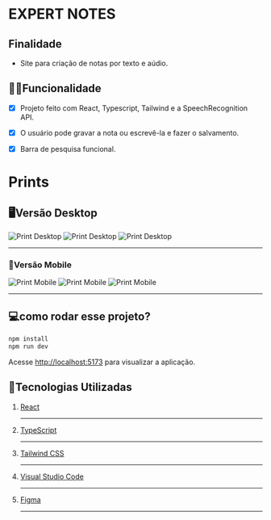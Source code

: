 # EXPERT NOTES

## Finalidade
- Site para criação de notas por texto e aúdio.

## 👨‍💻Funcionalidade 
- [X] Projeto feito com React, Typescript, Tailwind e a SpeechRecognition API.

- [x] O usuário pode gravar a nota ou escrevê-la e fazer o salvamento.

- [X] Barra de pesquisa funcional.

# Prints

## 🖥️Versão Desktop
![Print Desktop](./src/assets/prints-expert-notes/nlw-expert-print-null.png)
![Print Desktop](./src/assets/prints-expert-notes/nlw-expert-print-add-note.png)
![Print Desktop](./src/assets/prints-expert-notes/nlw-expert-print-card-opened.png) <hr>

### 📱Versão Mobile
![Print Mobile](./src/assets/prints-expert-notes/print-mobile-1.png)
![Print Mobile](./src/assets/prints-expert-notes/print-mobile2.png)
![Print Mobile](./src/assets/prints-expert-notes/print-mobile-3.png) <hr>

## 💻como rodar esse projeto?

```bash
npm install
npm run dev
```

Acesse [http://localhost:5173](http://localhost:5173) para visualizar a aplicação.

## 🔧Tecnologias Utilizadas 
1. [React](https://react.dev/)<hr>
2. [TypeScript](https://www.typescriptlang.org/)<hr>
3. [Tailwind CSS](https://tailwindcss.com/)<hr>
4. [Visual Studio Code](https://code.visualstudio.com)<hr>
5. [Figma](https://www.figma.com/)<hr>


